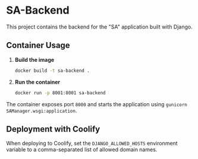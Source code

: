 # SA-Backend

This project contains the backend for the "SA" application built with Django.

## Container Usage

1. **Build the image**

   ```bash
   docker build -t sa-backend .
   ```

2. **Run the container**

   ```bash
   docker run -p 8001:8001 sa-backend
   ```

The container exposes port `8000` and starts the application using `gunicorn SAManager.wsgi:application`.

## Deployment with Coolify

When deploying to Coolify, set the `DJANGO_ALLOWED_HOSTS` environment variable to a
comma-separated list of allowed domain names.
